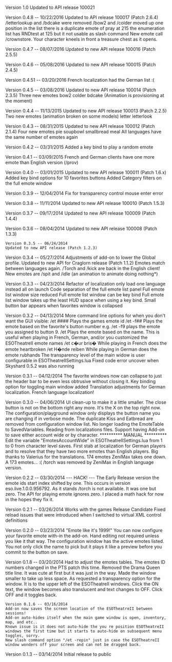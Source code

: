 Version 1.0
  Updated to API release 100021


Version 0.4.8 -- 10/22/2016
	Updated to API release 100017 (Patch 2.6.4)
	/letterlookup and /bdcake were removed
	/bow2 and /colder moved up one position in the list
	there is a duplicate emote of pray at 215
	the enumeration list has RNDtest at 125 but it not usable as slash command
	New emote call /crownstore. Your character kneels in front a treasure chest as it opens.

Version 0.4.7 -- 08/07/2016
	Updated to new API release 100016 (Patch 2.5.5)

Version 0.4.6 -- 05/08/2016
	Updated to new API release 100015 (Patch 2.4.5)

Version 0.4.51 -- 03/20/2016
	French localization had the German list :(

Version 0.4.5 -- 03/08/2016
	Updated to new API release 100014 (Patch 2.3.5)
	Three new emotes
		bow2
		colder
		bdcake	(Animation is provisioning at the moment)

Version 0.4.4 -- 11/13/2015
	Updated to new API release 100013 (Patch 2.2.5)
	Two new emotes (animation broken on some models)
		letter
		letterlook

Version 0.4.3 -- 08/31/2015
	Updated to new API release 100012 (Patch 2.1.4)
	Four new emotes
		pie
		soupbowl
		smallbread
		meal
	All languages have the same number of emotes again

Version 0.4.2 -- 03/31/2015
	Added a key bind to play a random emote

Version 0.4.1 -- 03/09/2015
	French and German clients have one more emote than English version (/prov)

Version 0.4.0 -- 03/01/2015
	Updated to new API release 100011 (Patch 1.6.x)
	Added key bind options for 10 favorites buttons
	Added Category filters on the full emote window

Version 0.3.9 -- 12/04/2014
	Fix for transparency control mouse enter error

Version 0.3.8 -- 11/11/2014
	Updated to new API release 100010 (Patch 1.5.3)

Version 0.3.7 -- 09/17/2014
	Updated to new API release 100009 (Patch 1.4.4)

Version 0.3.6 -- 08/04/2014
	Updated to new API release 100008 (Patch 1.3.3)

	Version 0.3.5 -- 06/24/2014
	Updated to new API release (Patch 1.2.3)

Version 0.3.4 -- 05/27/2014
	Adjustments of add-on to lower the Global profile.
	Updated to new API for Craglorn release (Patch 1.1.2)
	Emotes match between languages again.
	/Torch and /kick are back in the English client!
	New emotes are /spit and /idle (an animation to animate doing nothing*)

Version 0.3.3 -- 04/23/2014
	Refactor of localization only load one language instead all on launch
	Code separation of the full emote list panel
	Full emote list window size reduced
	Full emote list window can be key bind
	Full emote list window takes up the least HUD space when using a key bind.
	Small button bar appears when favorites window is collapsed

Version 0.3.2 -- 04/13/2014
	More command line options for when you don't want the GUI visible:
		/et #### Plays the games emote id
		/et -f## Plays the emote based on the favorite's button number e.g. /et -f9 plays the emote you assigned to button 9.
		/et <emote name> Plays the emote based on the name. This is useful when playing in French, German, and/or you customized the ESOTheatreII emote names
			/et c�ur bris�	While playing in French does the emote heartbroken
			/et H�nde reiben	While playing in German does the emote rubhands
	The transparency level of the main widow is user configurable in ESOTheatreIISettings.lua
	Fixed code error uncover when Skyshard 0.5.2 was also running

Version 0.3.1 -- 04/12/2014
		The favorite windows now can collapse to just the header bar to be even less obtrusive without closing it.
		Key binding option for toggling main window added
		Translation adjustments for German localization.
		French language localization!

Version 0.3.0 -- 04/06/2014
	UI clean-up to make it a little smaller. The close button is not on the bottom right any more. It's the X on the top right now.
	The configuration/playground window only displays the button name you are changing if in verbose mode.
	The duplicate Kiss and Eatbread are removed from configuration window list.
	No longer loading the EmoteTable to SavedVariables. Reading from localizations files.
	Support having Add-on to save either account wide or by character. ********** MANUAL ********** Edit the variable "EmotesAccountWide" in ESOTheatreIISettings.lua from 1 to 0 from character level saves.
	First stab at localization for German players and to resolve that they have two more emotes than English players. Big thanks to Valerius for the translations.
	174 emotes ZeniMax takes one down. A 173 emotes... :( /torch was removed by ZeniMax in English language version.

Version 0.2.2 -- 03/30/2014
	--- HACK! ---
	The Early Release version the emote ids start index shifted by one. This occurs in version eso.live.1.0.0.956792.
	As it stands /torch is not available. It was one but zero. The API for playing emote ignores zero. I placed a math hack for now in the hopes they fix it.

Version 0.2.1 -- 03/26/2014
	Works with the games Release Candidate
	Fixed reload issues that were introduced when I switched to virtual XML control definitions

Version 0.2.0 -- 03/23/2014
	"Emote like it's 1999!"
	You can now configure your favorite emote with-in the add-on. Hand editing not required unless you like it that way. The configuration window has the active emotes listed. You not only click the name to pick but it plays it like a preview before you commit to the button on save.

Version 0.1.8 -- 03/20/2014
	Had to adjust the emotes tables. The emotes ID numbers changed in the PTS patch this time.
	Removed the Drama Queen title line. It was cute at first but it was just in the way.
	Made the window smaller to take up less space.
	As requested a transparency option for the window. It is to the upper left of the ESOTheatreII windows. Click the ON text, the window becomes also translucent and text changes to OFF. Click OFF and it toggles back.

	Version 0.1.6 -- 03/16/2014
	Add-on now saves the screen location of the ESOTheatreII between sessions!
	Add-on auto-hides itself when the main game window is open, inventory, map, and etc..
	Known issue is it does not auto-hide the you re position ESOTheatreII windows the first time but it starts to auto-hide on subsequent menu toggles, sorry.
	New slash command option "/et -repin" just in case the ESOTheatreII window wonders off your screen and can not be dragged back.

Version 0.1.3 -- 03/14/2014
	Initial release to public
